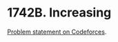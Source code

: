 # 1742B. Increasing

[Problem statement on Codeforces](https://codeforces.com/problemset/problem/1742/B?locale=en).